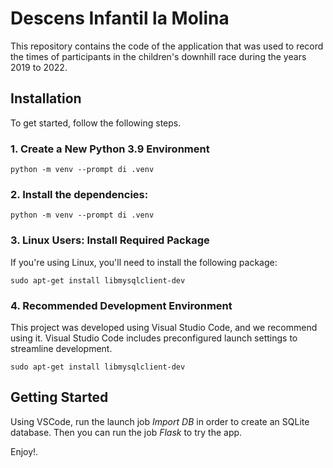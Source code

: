 # Descens Infantil la Molina

This repository contains the code of the application that was used to record the times of participants in the children's downhill race during the years 2019 to 2022.

## Installation

To get started, follow the following steps.

### 1. Create a New Python 3.9 Environment
```shell
python -m venv --prompt di .venv
```

### 2. Install the dependencies:

```shell
python -m venv --prompt di .venv
```

### 3. Linux Users: Install Required Package

If you're using Linux, you'll need to install the following package:

```shell
sudo apt-get install libmysqlclient-dev
```

### 4. Recommended Development Environment

This project was developed using Visual Studio Code, and we recommend using it. Visual Studio Code includes preconfigured launch settings to streamline development.


```shell
sudo apt-get install libmysqlclient-dev
```

## Getting Started

Using VSCode, run the launch job *Import DB* in order to create an SQLite database. Then you can run the job *Flask* to try the app.

Enjoy!.